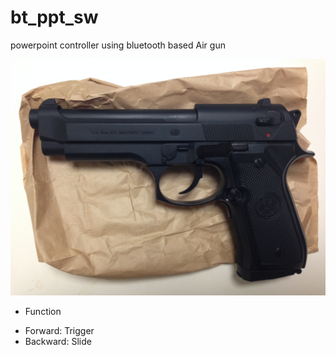 bt_ppt_sw
=========

powerpoint controller using bluetooth based Air gun

![image](https://github.com/gnrr/bt_ppt_sw/blob/master/docs/finished.jpg?raw=true)

* Function

- Forward: Trigger
- Backward: Slide

